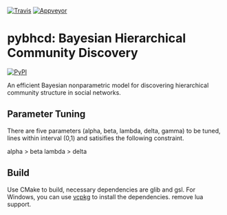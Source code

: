 [![Travis](https://api.travis-ci.com/zhaofeng-shu33/pybhcd.svg?branch=master)](https://travis-ci.com/zhaofeng-shu33/pybhcd)
[![Appveyor](https://ci.appveyor.com/api/projects/status/github/zhaofeng-shu33/pybhcd?branch=master&svg=true)](https://ci.appveyor.com/project/zhaofeng-shu33/pybhcd)
# pybhcd: Bayesian Hierarchical Community Discovery
[![PyPI](https://img.shields.io/pypi/v/pybhcd.svg)](https://pypi.org/project/pybhcd)

An efficient Bayesian nonparametric model for discovering hierarchical community structure in social networks. 

## Parameter Tuning
There are five parameters (alpha, beta, lambda, delta, gamma) to be tuned, lines within interval (0,1) and satisifies the following
constraint.

alpha > beta
lambda > delta

## Build

Use CMake to build, necessary dependencies are glib and gsl. For Windows, you can use [vcpkg](https://github.com/microsoft/vcpkg) to install the dependencies.
remove lua support.
